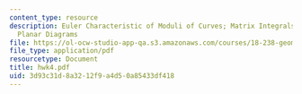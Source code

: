 ```yaml
---
content_type: resource
description: Euler Characteristic of Moduli of Curves; Matrix Integrals and Counting
  Planar Diagrams
file: https://ol-ocw-studio-app-qa.s3.amazonaws.com/courses/18-238-geometry-and-quantum-field-theory-fall-2002/3d93c31d8a3212f9a4d50a85433df418_hwk4.pdf
file_type: application/pdf
resourcetype: Document
title: hwk4.pdf
uid: 3d93c31d-8a32-12f9-a4d5-0a85433df418
---
```

